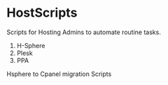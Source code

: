 HostScripts
===========

Scripts for Hosting Admins to automate routine tasks.

1. H-Sphere
2. Plesk
3. PPA

Hsphere to Cpanel migration Scripts
